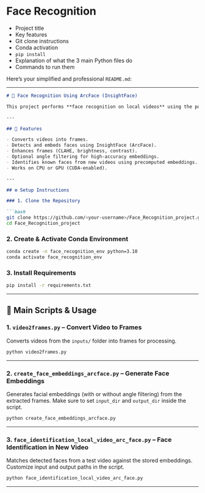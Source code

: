#	Face Recognition 

* Project title
* Key features
* Git clone instructions
* Conda activation
* `pip install`
* Explanation of what the 3 main Python files do
* Commands to run them

Here’s your simplified and professional `README.md`:

---

````markdown
# 🎯 Face Recognition Using ArcFace (InsightFace)

This project performs **face recognition on local videos** using the powerful **ArcFace model** from InsightFace. It processes input videos, detects and embeds faces, and identifies them across frames.

---

## 🚀 Features

- Converts videos into frames.
- Detects and embeds faces using InsightFace (ArcFace).
- Enhances frames (CLAHE, brightness, contrast).
- Optional angle filtering for high-accuracy embeddings.
- Identifies known faces from new videos using precomputed embeddings.
- Works on CPU or GPU (CUDA-enabled).

---

## ⚙️ Setup Instructions

### 1. Clone the Repository

```bash
git clone https://github.com/<your-username>/Face_Recognition_project.git
cd Face_Recognition_project
````

### 2. Create & Activate Conda Environment

```bash
conda create -n face_recognition_env python=3.10
conda activate face_recognition_env
```

### 3. Install Requirements

```bash
pip install -r requirements.txt
```

---

## 📜 Main Scripts & Usage

### 1. `video2frames.py` – Convert Video to Frames

Converts videos from the `inputs/` folder into frames for processing.

```bash
python video2frames.py
```

---

### 2. `create_face_embeddings_arcface.py` – Generate Face Embeddings

Generates facial embeddings (with or without angle filtering) from the extracted frames. Make sure to set `input_dir` and `output_dir` inside the script.

```bash
python create_face_embeddings_arcface.py
```

---

### 3. `face_identification_local_video_arc_face.py` – Face Identification in New Video

Matches detected faces from a test video against the stored embeddings. Customize input and output paths in the script.

```bash
python face_identification_local_video_arc_face.py
```

---



